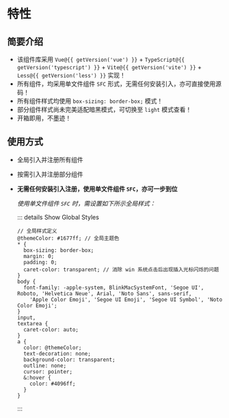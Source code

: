 # 特性

<BackTop />
<Watermark fullscreen content="Vue Amazing UI" />

## 简要介绍

- 该组件库采用 `Vue@{{ getVersion('vue') }}` + `TypeScript@{{ getVersion('typescript') }}` + `Vite@{{ getVersion('vite') }}` + `Less@{{ getVersion('less') }}` 实现！
- 所有组件，均采用单文件组件 `SFC` 形式，无需任何安装引入，亦可直接使用源码！
- 所有组件样式均使用 `box-sizing: border-box;` 模式！
- 部分组件样式尚未完美适配暗黑模式，可切换至 `light` 模式查看！
- 开箱即用，不墨迹！

## 使用方式

- 全局引入并注册所有组件
- 按需引入并注册部分组件
- **无需任何安装引入注册，使用单文件组件 `SFC`，亦可一步到位**

  *使用单文件组件 `SFC` 时，需设置如下所示全局样式：*

  ::: details Show Global Styles

  ```less
  // 全局样式定义
  @themeColor: #1677ff; // 全局主题色
  * {
    box-sizing: border-box;
    margin: 0;
    padding: 0;
    caret-color: transparent; // 消除 win 系统点击后出现插入光标闪烁的问题
  }
  body {
    font-family: -apple-system, BlinkMacSystemFont, 'Segoe UI', Roboto, 'Helvetica Neue', Arial, 'Noto Sans', sans-serif,
      'Apple Color Emoji', 'Segoe UI Emoji', 'Segoe UI Symbol', 'Noto Color Emoji';
  }
  input,
  textarea {
    caret-color: auto;
  }
  a {
    color: @themeColor;
    text-decoration: none;
    background-color: transparent;
    outline: none;
    cursor: pointer;
    &:hover {
      color: #4096ff;
    }
  }
  ```
  
  :::

<script setup lang="ts">
import pkg from '../../package.json'

const dependencies = pkg.dependencies
const devDependencies = pkg.devDependencies
function getVersion (target: string): string {
  for (let name of Object.keys(dependencies)) {
    if (name === target) {
      return dependencies[name].replace('^', '')
    }
  }
  for (let name of Object.keys(devDependencies)) {
    if (name === target) {
      return devDependencies[name].replace('^', '')
    }
  }
  return ''
}
</script>
